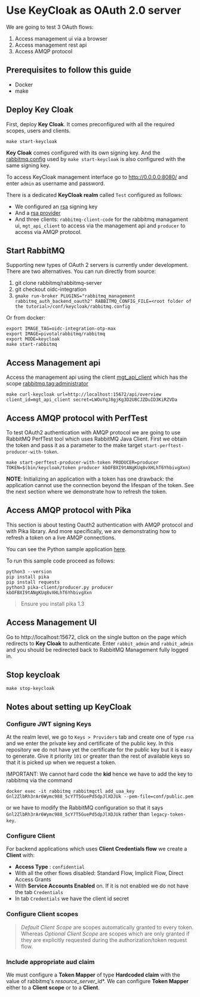 # Use KeyCloak as OAuth 2.0 server

We are going to test 3 OAuth flows:
1. Access management ui via a browser
2. Access management rest api
3. Access AMQP protocol

## Prerequisites to follow this guide

- Docker
- make

## Deploy Key Cloak

First, deploy **Key Cloak**. It comes preconfigured with all the required scopes, users and clients.
```
make start-keycloak
```
**Key Cloak** comes configured with its own signing key. And the [rabbitmq.config](conf/keycloak/rabbitmq.config)
used by `make start-keycloak` is also configured with the same signing key.

To access KeyCloak management interface go to http://0.0.0.0:8080/ and enter `admin` as username and password.

There is a dedicated **KeyCloak realm** called `Test` configured as follows:
- We configured an [rsa](http://0.0.0.0:8080/admin/master/console/#/realms/test/keys) signing key
- And a [rsa provider](http://0.0.0.0:8080/admin/master/console/#/realms/test/keys/providers)
- And three clients: `rabbitmq-client-code` for the rabbitmq managament ui, `mgt_api_client` to access via the
management api and `producer` to access via AMQP protocol.


## Start RabbitMQ

Supporting new types of OAuth 2 servers is currently under development.
There are two alternatives. You can run directly from source:
1. git clone rabbitmq/rabbitmq-server
2. git checkout oidc-integration
3. `gmake run-broker PLUGINS="rabbitmq_management rabbitmq_auth_backend_oauth2" RABBITMQ_CONFIG_FILE=<root folder of the tutorial>/conf/keycloak/rabbitmq.config`

Or from docker:

```
export IMAGE_TAG=oidc-integration-otp-max
export IMAGE=pivotalrabbitmq/rabbitmq
export MODE=keycloak
make start-rabbitmq
```


## Access Management api

Access the management api using the client [mgt_api_client](http://0.0.0.0:8080/admin/master/console/#/realms/test/clients/c5be3c24-0c88-4672-a77a-79002fcc9a9d) which has the scope [rabbitmq.tag:administrator](http://0.0.0.0:8080/admin/master/console/#/realms/test/client-scopes/f6e6dd62-22bf-4421-910e-e6070908764c)

```
make curl-keycloak url=http://localhost:15672/api/overview client_id=mgt_api_client secret=LWOuYqJ8gjKg3D2U8CJZDuID3KiRZVDa
```

## Access AMQP protocol with PerfTest

To test OAuth2 authentication with AMQP protocol we are going to use RabbitMQ PerfTest tool which uses RabbitMQ Java Client.
First we obtain the token and pass it as a parameter to the make target `start-perftest-producer-with-token`.

```
make start-perftest-producer-with-token PRODUCER=producer TOKEN=$(bin/keycloak/token producer kbOFBXI9tANgKUq8vXHLhT6YhbivgXxn)
```

**NOTE**: Initializing an application with a token has one drawback: the application cannot use the connection beyond the lifespan of the token. See the next section where we demonstrate how to refresh the token.

## Access AMQP protocol with Pika

This section is about testing Oauth2 authentication with AMQP protocol and with Pika library. And more specifically, we
are demonstrating how to refresh a token on a live AMQP connections.

You can see the Python sample application [here](../pika_keycloak).

To run this sample code proceed as follows:
```
python3 --version
pip install pika
pip install requests
python3 pika-client/producer.py producer kbOFBXI9tANgKUq8vXHLhT6YhbivgXxn
```
> Ensure you install pika 1.3

## Access Management UI

Go to http://localhost:15672, click on the single button on the page which redirects to **Key Cloak** to authenticate.
Enter `rabbit_admin` and `rabbit_admin` and you should be redirected back to RabbitMQ Management fully logged in.


## Stop keycloak

`make stop-keycloak`


## Notes about setting up KeyCloak

### Configure JWT signing Keys

At the realm level, we go to `Keys > Providers` tab and create one of type `rsa` and we enter the
private key and certificate of the public key. In this repository we do not have yet the certificate
for the public key but it is easy to generate. Give it priority `101` or greater than the rest of
available keys so that it is picked up when we request a token.

IMPORTANT: We cannot hard code the **kid** hence we have to add the key to rabbitmq via the command
```
docker exec -it rabbitmq rabbitmqctl add_uaa_key Gnl2ZlbRh3rAr6Wymc988_5cY7T5GuePd5dpJlXDJUk --pem-file=conf/public.pem
```
or we have to modify the RabbitMQ configuration so that it says `Gnl2ZlbRh3rAr6Wymc988_5cY7T5GuePd5dpJlXDJUk`
rather than `legacy-token-key`.

### Configure Client

For backend applications which uses **Client Credentials flow** we create a **Client** with:
- **Access Type** : `confidential`
- With all the other flows disabled: Standard Flow, Implicit Flow, Direct Access Grants
- With **Service Accounts Enabled** on. If it is not enabled we do not have the tab `Credentials`
- In tab `Credentials` we have the client id secret


### Configure Client scopes

> *Default Client Scope* are scopes automatically granted to every token. Whereas *Optional Client Scope* are
scopes which are only granted if they are explicitly requested during the authorization/token request flow.


### Include appropriate aud claim

We must configure a **Token Mapper** of type **Hardcoded claim** with the value of rabbitmq's *resource_server_id**.
We can configure **Token Mapper** either to a **Client scope** or to a **Client**.
